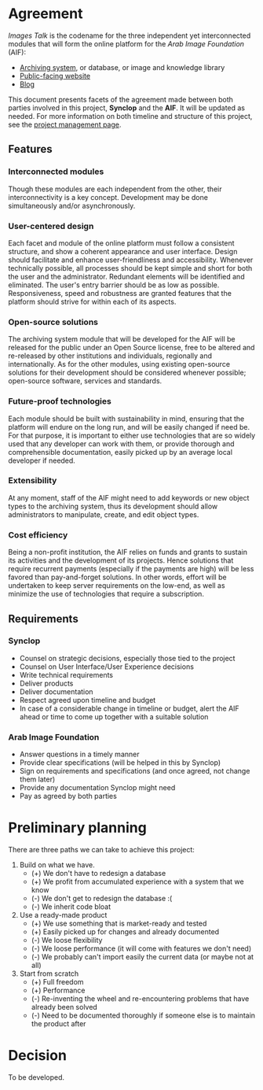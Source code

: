 # Agreement

*Images Talk* is the codename for the three independent yet interconnected modules that will form the online platform for the *Arab Image Foundation* (AIF):

- [Archiving system](archiving-system), or database, or image and knowledge library
- [Public-facing website](website)
- [Blog](blog)

This document presents facets of the agreement made between both  parties involved in this project, **Synclop** and the **AIF**. It will be updated as needed. For more information on both timeline and structure of this project, see the [project management page](project-management).

## Features
### Interconnected modules
Though these modules are each independent from the other, their interconnectivity is a key concept. Development may be done simultaneously and/or asynchronously.
### User-centered design
Each facet and module of the online platform must follow a consistent structure, and show a coherent appearance and user interface. Design should facilitate and enhance user-friendliness and accessibility. Whenever technically possible, all processes should be kept simple and short for both the user and the administrator. Redundant elements will be identified and eliminated. The user's entry barrier should be as low as possible. Responsiveness, speed and robustness are granted features that the platform should strive for within each of its aspects.
### Open-source solutions
The archiving system module that will be developed for the AIF will be released for the public under an Open Source license, free to be altered and re-released by other institutions and individuals, regionally and internationally. As for the other modules, using existing open-source solutions for their development should be considered whenever possible; open-source software, services and standards.
### Future-proof technologies
Each module should be built with sustainability in mind, ensuring that the platform will endure on the long run, and will be easily changed if need be. For that purpose, it is important to either use technologies that are so widely used that any developer can work with them, or provide thorough and comprehensible documentation, easily picked up by an average local developer if needed.
### Extensibility
At any moment, staff of the AIF might need to add keywords or new object types to the archiving system, thus its development should allow administrators to manipulate, create, and edit object types.
### Cost efficiency
Being a non-profit institution, the AIF relies on funds and grants to sustain its activities and the development of its projects. Hence solutions that require recurrent payments (especially if the payments are high) will be less favored than pay-and-forget solutions. In other words, effort will be undertaken to keep server requirements on the low-end, as well as minimize the use of technologies that require a subscription.

## Requirements
### Synclop
 - Counsel on strategic decisions, especially those tied to the project
 - Counsel on User Interface/User Experience decisions
 - Write technical requirements
 - Deliver products
 - Deliver documentation
 - Respect agreed upon timeline and budget
 - In case of a considerable change in timeline or budget, alert the AIF ahead or time to come up together with a suitable solution

### Arab Image Foundation
 - Answer questions in a timely manner
 - Provide clear specifications (will be helped in this by Synclop)
 - Sign on requirements and specifications (and once agreed, not change them later)
 - Provide any documentation Synclop might need
 - Pay as agreed by both parties

# Preliminary planning
There are three paths we can take to achieve this project:
 
 1. Build on what we have.
    - (+) We don't have to redesign a database
    - (+) We profit from accumulated experience with a system that we know
    - (-) We don't get to redesign the database :(
    - (-) We inherit code bloat
 2. Use a ready-made product
    - (+) We use something that is market-ready and tested
    - (+) Easily picked up for changes and already documented
    - (-) We loose flexibility
    - (-) We loose performance (it will come with features we don't need)
    - (-) We probably can't import easily the current data (or maybe not at all)
 3. Start from scratch
    - (+) Full freedom
    - (+) Performance
    - (-) Re-inventing the wheel and re-encountering problems that have already been solved
    - (-) Need to be documented thoroughly if someone else is to maintain the product after

# Decision
To be developed.
